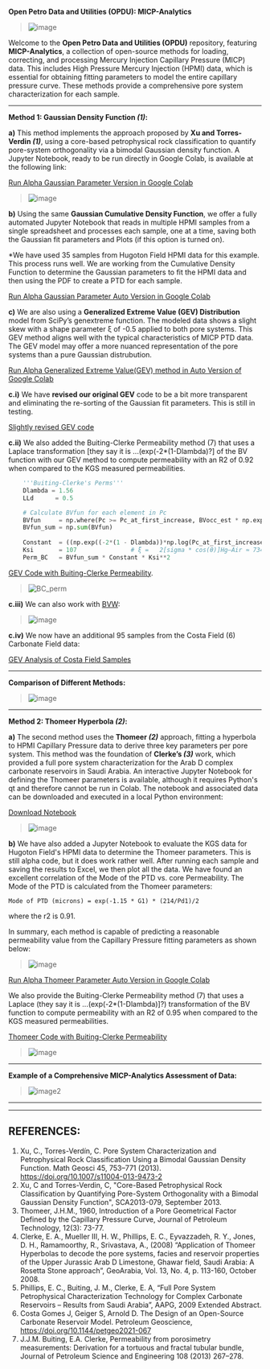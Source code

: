 **Open Petro Data and Utilities (OPDU): MICP-Analytics**

>![image](OPDU.png)

Welcome to the **Open Petro Data and Utilities (OPDU)** repository, featuring **MICP-Analytics**, a collection of open-source methods for loading, correcting, and processing Mercury Injection Capillary Pressure (MICP) data. This includes High Pressure Mercury Injection (HPMI) data, which is essential for obtaining fitting parameters to model the entire capillary pressure curve. These methods provide a comprehensive pore system characterization for each sample.


---
**Method 1: Gaussian Density Function *(1)*:**

**a)** This method implements the approach proposed by **Xu and Torres-Verdin *(1)***, using a core-based petrophysical rock classification to quantify pore-system orthogonality via a bimodal Gaussian density function. A Jupyter Notebook, ready to be run directly in Google Colab, is available at the following link:

[Run Alpha Gaussian Parameter Version in Google Colab](https://github.com/PDDA-OPDU/MICP-Analytics/blob/main/Gaussian_Clerke_Spreadsheet/Panel_Bvocc_ver6_GitHub_colab_GEV_CDF.ipynb)

>![image](Gaussian_CDF_PDF.png)

**b)** Using the same **Gaussian Cumulative Density Function**, we offer a fully automated Jupyter Notebook that reads in multiple HPMI samples from a single spreadsheet and processes each sample, one at a time, saving both the Gaussian fit parameters and Plots (if this option is turned on).

*We have used 35 samples from Hugoton Field HPMI data for this example. This process runs well. We are working from the Cumulative Density Function to determine the Gaussian parameters to fit the HPMI data and then using the PDF to create a PTD for each sample.

[Run Alpha Gaussian Parameter Auto Version in Google Colab](https://github.com/PDDA-OPDU/MICP-Analytics/blob/main/Gaussian_KGS_Data_CDF_PDF/CDF_PDF_Distributions_KGS_data.ipynb)


**c)** We are also using a **Generalized Extreme Value (GEV) Distribution** model from SciPy’s genextreme function. The modeled data shows a slight skew with a shape parameter ξ of -0.5 applied to both pore systems. This GEV method aligns well with the typical characteristics of MICP PTD data. The GEV model may offer a more nuanced representation of the pore systems than a pure Gaussian distrubution. 

[Run Alpha Generalized Extreme Value(GEV) method in Auto Version of Google Colab](https://github.com/PDDA-OPDU/MICP-Analytics/blob/main/Gaussian_GenExtremeValues_CDF_PDF/GenExtremeValue_CDF_PDF_distributions.ipynb)

**c.i)** We have **revised our original GEV** code to be a bit more transparent and eliminating the re-sorting of the Gaussian fit parameters. This is still in testing. 

[Slightly revised GEV code](https://github.com/PDDA-OPDU/MICP-Analytics/blob/main/Gaussian_GEV_CDF_PDF_nosort/GenExtremeValue_CDF_PDF_distributions_nosort.ipynb)

**c.ii)** We also added the Buiting-Clerke Permeability method (7) that uses a Laplace transformation [they say it is ...(exp(-2*(1-Dlambda)?] of the BV function with our GEV method to compute permeability with an R2 of 0.92 when compared to the KGS measured permeabilities. 

```python
    '''Buiting-Clerke's Perms'''
    Dlambda = 1.56
    LLd      = 0.5

    # Calculate BVfun for each element in Pc
    BVfun     = np.where(Pc >= Pc_at_first_increase, BVocc_est * np.exp(-(2 * Dlambda) * np.log(Pc))   , 0.00)
    BVfun_sum = np.sum(BVfun)
    
    Constant  = ((np.exp((-2*(1 - Dlambda))*np.log(Pc_at_first_increase)))*(Dlambda/4))*LLd**2
    Ksi       = 107               # ξ =   2[sigma * cos(θ)]Hg–Air ≈ 734 dyn/cm = 107 psi μm)
    Perm_BC   = BVfun_sum * Constant * Ksi**2
```

[GEV Code with Buiting-Clerke Permeability](https://github.com/PDDA-OPDU/MICP-Analytics/blob/main/Gaussian_GEV_CDF_PDF_nosort_BuitingClerke_Perm/GenExtremeValue_CDF_PDF_distributions_nosort_BuitingClerke.ipynb).

>![BC_perm](https://github.com/PDDA-OPDU/MICP-Analytics/blob/main/Gaussian_GEV_CDF_PDF_nosort_BuitingClerke_Perm/Perm_BC.png)

**c.iii)** We can also work with [BVW](https://github.com/PDDA-OPDU/MICP-Analytics/blob/main/Gaussian_GEV_CDF_PDF_nosort_BVW/GenExtremeValue_CDF_PDF_distributions_nosort_BVW.ipynb):

>![image](BVW.png)

**c.iv)** We now have an additional 95 samples from the Costa Field (6) Carbonate Field data:

[GEV Analysis of Costa Field Samples](https://github.com/PDDA-OPDU/MICP-Analytics/blob/main/Gaussian_GEV_CDF_PDF_nosort_Costa/GenExtremeValue_CDF_PDF_distributions_nosort_Costa.ipynb)

---
**Comparison of Different Methods:**

>![image](Gaussian_GEV_CDF_PDF_Thomeer.png)


---
**Method 2: Thomeer Hyperbola *(2)*:**

**a)** The second method uses the **Thomeer *(2)*** approach, fitting a hyperbola to HPMI Capillary Pressure data to derive three key parameters per pore system. This method was the foundation of **Clerke’s *(3)*** work, which provided a full pore system characterization for the Arab D complex carbonate reservoirs in Saudi Arabia. An interactive Jupyter Notebook for defining the Thomeer parameters is available, although it requires Python's qt and therefore cannot be run in Colab. The notebook and associated data can be downloaded and executed in a local Python environment:

[Download Notebook](https://github.com/PDDA-OPDU/MICP-Analytics/blob/main/Thomeer_from_Clerke_spreadsheet/Thomeer_from_Pc_curve_fit_auto-use-picks-Auto-Put_on_GitHub_read_Edspreadsheet_ver2.ipynb)

>![image](Thomeer_Parameter_fitting.gif)

**b)** We have also added a Jupyter Notebook to evaluate the KGS data for Hugoton Field's HPMI data to determine the Thomeer parameters. This is still alpha code, but it does work rather well. After running each sample and saving the results to Excel, we then plot all the data. We have found an excellent correlation of the Mode of the PTD vs. core Permeability. The Mode of the PTD is calculated from the Thomeer parameters:

    Mode of PTD (microns) = exp(-1.15 * G1) * (214/Pd1)/2

where the r2 is 0.91.

In summary, each method is capable of predicting a reasonable permeability value from the Capillary Pressure fitting parameters as shown below:

>![image](Mode_Perm.png)

[Run Alpha Thomeer Parameter Auto Version in Google Colab](https://github.com/PDDA-OPDU/MICP-Analytics/blob/main/Thomeer_Param_from_KGS_Data/Panel_Bvocc_Thomeer_Parameters_optimization_read_KGS_ver3.ipynb)

We also provide the Buiting-Clerke Permeability method (7) that uses a Laplace (they say it is ...(exp(-2*(1-Dlambda)]?) transformation of the BV function to compute permeability with an R2 of 0.95 when compared to the KGS measured permeabilities. 

[Thomeer Code with Buiting-Clerke Permeability](https://github.com/PDDA-OPDU/MICP-Analytics/blob/main/Thomeer_Parameters_KGS_BuitingClerke_Perm/Panel_Bvocc_Thomeer_Parameters_optimization_read_KGS_ver3_Buiting_ver2.ipynb)

>![image](https://github.com/PDDA-OPDU/MICP-Analytics/blob/main/Thomeer_Parameters_KGS_BuitingClerke_Perm/BC_Perm.png)

---
**Example of a Comprehensive MICP-Analytics Assessment of Data:**

>![image2](MICP.png)



---
---
## REFERENCES:
1.  Xu, C., Torres-Verdín, C. Pore System Characterization and Petrophysical Rock Classification Using a Bimodal Gaussian Density Function. Math Geosci 45, 753–771 (2013). https://doi.org/10.1007/s11004-013-9473-2
2.  Xu, C and Torres-Verdin, C, "Core-Based Petrophysical Rock Classification by Quantifying Pore-System Orthogonality with a Bimodal Gaussian Density Function", SCA2013-079, September 2013.
3.  Thomeer, J.H.M., 1960, Introduction of a Pore Geometrical Factor Defined by the Capillary Pressure Curve, Journal of Petroleum Technology, 12(3): 73-77.
4.  Clerke, E. A., Mueller III, H. W., Phillips, E. C., Eyvazzadeh, R. Y., Jones, D. H., Ramamoorthy, R., Srivastava, A., (2008) “Application of Thomeer Hyperbolas to decode the pore systems, facies and reservoir properties of the Upper Jurassic Arab D Limestone, Ghawar field, Saudi Arabia: A Rosetta Stone approach”, GeoArabia, Vol. 13, No. 4, p. 113-160, October 2008.
5.  Phillips, E. C., Buiting, J. M., Clerke, E. A, “Full Pore System Petrophysical Characterization Technology for Complex Carbonate Reservoirs – Results from Saudi Arabia”, AAPG, 2009 Extended Abstract.
6. Costa Gomes J, Geiger S, Arnold D. The Design of an Open-Source Carbonate Reservoir Model. Petroleum Geoscience, https://doi.org/10.1144/petgeo2021-067
7. J.J.M. Buiting, E.A. Clerke, Permeability from porosimetry measurements: Derivation
for a tortuous and fractal tubular bundle, Journal of Petroleum Science and Engineering 108 (2013) 267–278.
